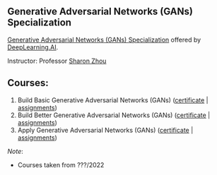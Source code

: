 ## Generative Adversarial Networks (GANs) Specialization

<!-- Tham khao: https://github.com/quanghuy0497/Deep-Learning-Specialization -->

[Generative Adversarial Networks (GANs) Specialization](https://www.coursera.org/specializations/generative-adversarial-networks-gans) offered by [DeepLearning.AI](https://www.deeplearning.ai/).

Instructor: Professor [Sharon Zhou](https://sharonzhou.me/)

## Courses:

1. Build Basic Generative Adversarial Networks (GANs) ([certificate]() | [assignments]())
2. Build Better Generative Adversarial Networks (GANs) ([certificate]() | [assignments]())
3. Apply Generative Adversarial Networks (GANs) ([certificate]() | [assignments]())


*Note*:
* Courses taken from ???/2022
